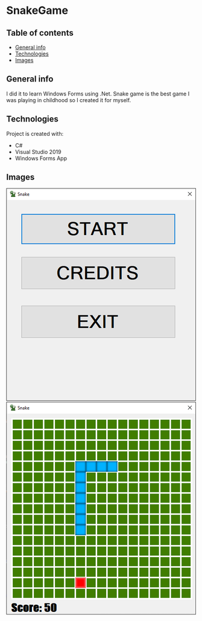 # SnakeGame

## Table of contents
* [General info](#general-info)
* [Technologies](#technologies)
* [Images](#images)

## General info
I did it to learn Windows Forms using .Net.
Snake game is the best game I was playing in childhood so I created it for myself.

## Technologies
Project is created with:
* C#
* Visual Studio 2019
* Windows Forms App

## Images
![Algorithm schema](./images/snakeMenu.png)
![Algorithm schema](./images/snakeGame.png)
